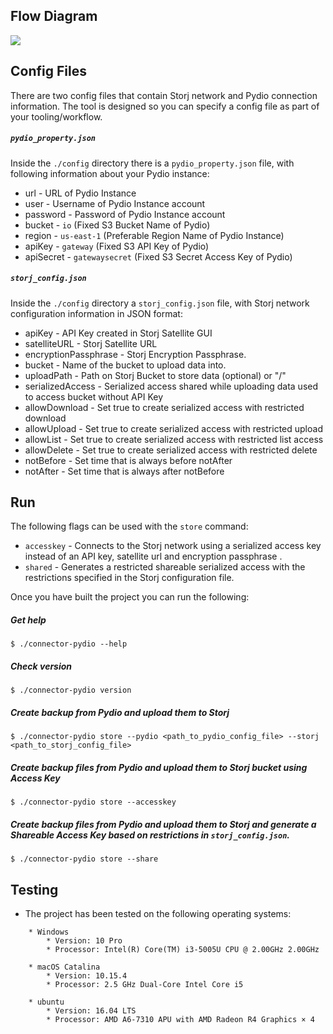 ## Flow Diagram

![](https://github.com/storj-thirdparty/connector-pydio/blob/master/README.assets/arch.drawio.png)


## Config Files
There are two config files that contain Storj network and Pydio connection information. The tool is designed so you can specify a config file as part of your tooling/workflow.

##### ```pydio_property.json```
Inside the ```./config``` directory there is a ```pydio_property.json``` file, with following information about your Pydio instance:

* url - URL of Pydio Instance
* user - Username of Pydio Instance account
* password - Password of Pydio Instance account
* bucket - ```io``` (Fixed S3 Bucket Name of Pydio)
* region - ```us-east-1``` (Preferable Region Name of Pydio Instance)
* apiKey - ```gateway``` (Fixed S3 API Key of Pydio)
* apiSecret - ```gatewaysecret``` (Fixed S3 Secret Access Key of Pydio)

##### ```storj_config.json```
Inside the ```./config``` directory a ```storj_config.json``` file, with Storj network configuration information in JSON format:

* apiKey - API Key created in Storj Satellite GUI
* satelliteURL - Storj Satellite URL
* encryptionPassphrase - Storj Encryption Passphrase.
* bucket - Name of the bucket to upload data into.
* uploadPath - Path on Storj Bucket to store data (optional) or "/"
* serializedAccess - Serialized access shared while uploading data used to access bucket without API Key
* allowDownload - Set true to create serialized access with restricted download
* allowUpload - Set true to create serialized access with restricted upload
* allowList - Set true to create serialized access with restricted list access
* allowDelete - Set true to create serialized access with restricted delete
* notBefore - Set time that is always before notAfter
* notAfter - Set time that is always after notBefore

## Run

The following flags can be used with the ```store``` command:

* ```accesskey``` - Connects to the Storj network using a serialized access key instead of an API key, satellite url and encryption passphrase .
* ```shared``` - Generates a restricted shareable serialized access with the restrictions specified in the Storj configuration file.

Once you have built the project you can run the following:

##### Get help
```
$ ./connector-pydio --help
```
##### Check version
```
$ ./connector-pydio version
```
##### Create backup from Pydio and upload them to Storj
```
$ ./connector-pydio store --pydio <path_to_pydio_config_file> --storj <path_to_storj_config_file>
```
##### Create backup files from Pydio and upload them to Storj bucket using Access Key
```
$ ./connector-pydio store --accesskey
```
##### Create backup files from Pydio and upload them to Storj and generate a Shareable Access Key based on restrictions in ```storj_config.json```.
```
$ ./connector-pydio store --share
```
		
## Testing
* The project has been tested on the following operating systems:
```
	* Windows
		* Version: 10 Pro
		* Processor: Intel(R) Core(TM) i3-5005U CPU @ 2.00GHz 2.00GHz

	* macOS Catalina
		* Version: 10.15.4
		* Processor: 2.5 GHz Dual-Core Intel Core i5

	* ubuntu
		* Version: 16.04 LTS
		* Processor: AMD A6-7310 APU with AMD Radeon R4 Graphics × 4
```		
